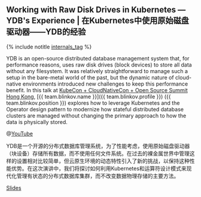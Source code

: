 ## Working with Raw Disk Drives in Kubernetes — YDB's Experience | 在Kubernetes中使用原始磁盘驱动器——YDB的经验

{% include notitle [internals_tag](../../tags.md#database_internals) %}

YDB is an open-source distributed database management system that, for performance reasons, uses raw disk drives (block devices) to store all data without any filesystem. It was relatively straightforward to manage such a setup in the bare-metal world of the past, but the dynamic nature of cloud-native environments introduced new challenges to keep this performance benefit. In this talk at [KubeCon + CloudNativeCon + Open Source Summit Hong Kong](https://kccncossaidevchn2024.sched.com/event/1eYZz), [{{ team.blinkov.name }}]({{ team.blinkov.profile }}) ({{ team.blinkov.position }}) explores how to leverage Kubernetes and the Operator design pattern to modernize how stateful distributed database clusters are managed without changing the primary approach to how the data is physically stored.

@[YouTube](https://youtu.be/hXi7k2kGc38?si=K0yQ-CVJklXJe7Hq)

YDB是一个开源的分布式数据库管理系统，为了性能考虑，使用原始磁盘驱动器（块设备）存储所有数据，而不使用任何文件系统。在过去的裸金属世界中管理这样的设置相对比较简单，但云原生环境的动态特性引入了新的挑战，以保持这种性能优势。在这次演讲中，我们将探讨如何利用Kubernetes和运算符设计模式来现代化管理有状态的分布式数据库集群，而不改变数据物理存储的主要方法。

[Slides](https://presentations.ydb.tech/2024/en/kubecon_hongkong/presentation.pdf)
